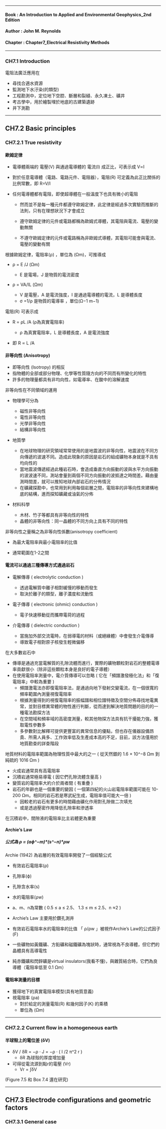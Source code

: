 ----------------------------------------------------------------------------

#### Book : An Introduction to Applied and Environmental Geophysics_2nd Edition

#### Author : John M. Reynolds

#### Chapter : Chapter7_Electrical Resistivity Methods

----------------------------------------------------------------------------

### CH7.1 Introduction

電阻法廣泛應用在
- 尋找合適水資源
- 監測地下水汙染(的類型)
- ⼯程勘測中，定位地下空腔、斷層和裂縫、永久凍⼟、礦井
- 考古學中，⽤於繪製埋於地底的古建築遺跡
- 井下測勘


----------------------------------------------------------------------------

## CH7.2 Basic principles

### CH7.2.1 True resistivity

#### 歐姆定律

- 電導體兩端的 電壓(V) 與通過電導體的 電流(I) 成正比，可表示成 V∝I

- 對於任意電導體（電路、電路元件、電阻器），電阻(R) 可定義為此正比關係的比例常數，即 R=V/I

- 任何電導體都有電阻，即使超導體在一般溫度下也具有微小的電阻
 
  - 然而並不是每一種元件都遵守歐姆定律，此定律是經過多次實驗而推斷的法則，只有在理想狀況下才會成立

  - 遵守歐姆定律的元件或電路都稱為歐姆式導體，其電阻與電流、電壓的變動無關

  - 不遵守歐姆定律的元件或電路稱為非歐姆式導體，其電阻可能會與電流、電壓的變動有關


根據歐姆定律，電阻率(ρ) ，單位為 (Ωm)，可推導成

- ρ = E /J (Ωm)
  - E 是電場，J 是物質的電流密度
  
- ρ = VA/IL (Ωm)
  - V 是電壓，A 是電流強度，I 是通過電導體的電流，L 是導體長度
  - σ =1/ρ 是物質的電導率 ，單位(Ω−1 m−1)


電阻(R) 可表示成 

- R = ρL /A (ρ為真實電阻率)
  - ρ 為真實電阻率，L 是導體長度，A 是電流強度

- 即 R ∝ L /A

 
#### 非等向性 (Anisotropy)

- 即等向性 (Isotropy) 的相反
- 指物體的全部或部分物理、化學等性質隨方向的不同而有所變化的特性
- 許多的物理量都具有非均向性，如電導率、在酸中的溶解速度

非等向性在不同領域的運用

- 物理學可分為
  - 磁性非等向性
  - 電性非等向性
  - 光學非等向性
  - 結構非等向性

- 地質學
  - 在地球物理的研究領域常常使用的是地震波的非等向性，地震波在不同方向傳遞的波速不同。造成此現象的原因是岩石的組成礦物本身就是不具有均向性的
  - 當地震波傳遞經過此種岩石時，會造成垂直方向振動的波與水平方向振動的波波速不同，測站會量到兩個不同方向振動的波抵達之時間差。藉由量測時間差，就可以推知地球內部岩石的分佈情況
  - 在礦藏探勘中，也常用到利用每個岩層之間，電阻率的非等向性來建構地底的結構，進而探知礦藏或油氣的分佈

- 材料科學
  - 木材、竹子等都具有非等向性的特性
  - 晶體的非等向性：同一晶體的不同方向上具有不同的特性


非等向性之量稱之為非等向性係數(anisotropy coefficient)

- 為最⼤電阻率與最⼩電阻率的⽐值

- 通常範圍在1-2之間


#### 電流可以通過三種傳導⽅式通過岩⽯
- 電解傳導 ( electrolytic conduction )
  -  透過電解質中離子相對緩慢的移動而發生
  -  取決於離子的類型，離子濃度和流動性
  
- 電子傳導 ( electronic (ohmic) conduction )
  - 電子快速移動從而攜帶電荷的過程


- 介電傳導 ( dielectric conduction )
  - 當施加外部交流電時，在弱導電的材料（或絕緣體）中會發生介電傳導
  - 導致電子相對原子核發生輕微偏移

在大多數岩石中
- 傳導是通過充當電解質的孔隙流體而進行，實際的礦物顆粒對岩石的整體電導率貢獻很小（除非這些顆粒本身是良好的電子導體）
- 在使用電阻率測量中，電介質傳導可以忽略 ( 它在「頻譜激發極化法」和「復電阻率」中較為重要 )
  - 頻譜激電法亦即復電阻率法，是通過向地下發射交變電流，在一個很寬的頻率範圍內測量視復電阻率
  - 根據測量得到的視復電阻率的振幅譜和相位譜特徵及空間分佈尋找地電異常，並對目標異常體的物性進行判斷，從而達到解決地質問題的目的的一種電法勘探方法
  - 在空間域和頻率域的高密度測量，較其他物探方法具有抗干擾能力強，獲取電性參數多
  - 多參數對比解釋可提供更豐富的異常信息的優點，但也存在儀器設備昂貴、所需人員多、工作效率低及生產成本高的不足，目前，該方法僅用於地質勘查的詳查階段 


地質材料的電阻率範圍為物理性質中最大的之一 ( 從天然銀的 1.6 × 10^−8 Ωm 到純硫的 1016 Ωm )
- 火成岩通常具有高電阻率
- 沉積岩通常極易導電 ( 因它們孔隙流體含量高 )
- 變質岩的電阻率大約介於兩者間 ( 有重疊 )
- 岩石的年齡也是一個重要的變因 ( 一個第四紀的火山岩電阻率範圍可能在 10-200 Ωm。相同的岩石若是寒武紀生成，電阻率值可能大一倍 )
  - 因較老的岩石有更多的時間藉由礦化作用對孔隙做二次填充
  - 或是透過壓密作用降低孔隙率和滲透率 

在沉積岩中，間隙液的電阻率比主岩體更為重要

#### Archie’s Law 
##### 公式為 ρ = (aϕ^−m)*(s^−n)*ρw

Archie (1942) 為岩層的有效電阻率開發了一個經驗公式
- 有效岩石電阻率(ρ)
- 孔隙率(ϕ)
- 孔隙含水率(s)
- 水的電阻率(ρw)
- a、m、n為常數 ( 0.5 ≤ a ≤ 2.5、 1.3 ≤ m ≤ 2.5、n ≈2 )
- Archie’s Law 主要用於鑽孔測井
- 有效岩石電阻率水的電阻率的比值 「 ρ/ρw 」被視作Archie’s Law的公式因子 (F)


- 一些礦物如黃鐵礦、方鉛礦和磁鐵礦為塊狀時，通常視為不良導體，但它們的晶體具有高導電性
- 純赤鐵礦和閃鋅礦是virtual insulators(我看不懂)，與雜質結合時，它們為良導體（電阻率低至 0.1 Ωm）


#### 電阻率測量的目標
- 獲得地下的真實電阻率模型(具有地質意義)
- 視電阻率 (ρa)
  - 對於給定的測量電阻(R) 和幾何因子(K) 的乘積
  - 單位為 (Ωm)

----------------------------------------------------------------------------

### CH7.2.2 Current flow in a homogeneous earth

#### 半球殼上的電位差 (δV)
- δV / δR = −ρ · J =  −ρ · ( I /2 π^2 r )
  - δR 為球殼的厚度增加量
- 可得從電流源到點r的電壓 (Vr)
  - Vr = ∫δV 

(Figure 7.5 和 Box 7.4 還在研究)

----------------------------------------------------------------------------

## CH7.3 Electrode configurations and geometric factors

### CH7.3.1 General case





